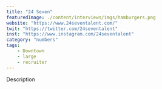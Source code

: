 ```yaml
---
title: "24 Seven"
featuredImage: ./content/interviews/imgs/hamburgers.png
website: "https://www.24seventalent.com/"
twit: "https://twitter.com/24seventalent"
inst: "https://www.instagram.com/24seventalent"
category: "numbers"
tags:
    - Downtown
    - large
    - recruiter
---
```


Description

